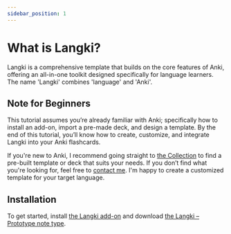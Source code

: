 ```yaml
---
sidebar_position: 1
---
```


# What is Langki?

Langki is a comprehensive template that builds on the core features of Anki, offering an all-in-one toolkit designed specifically for language learners. The name 'Langki' combines 'language' and 'Anki'.

## Note for Beginners

This tutorial assumes you’re already familiar with Anki; specifically how to install an add-on, import a pre-made deck, and design a template. By the end of this tutorial, you’ll know how to create, customize, and integrate Langki into your Anki flashcards.

If you're new to Anki, I recommend going straight to [the Collection](https://langki.net/collection) to find a pre-built template or deck that suits your needs. If you don’t find what you're looking for, feel free to [contact me](https://langki.net/contact). I'm happy to create a customized template for your target language.

## Installation

To get started, install [the Langki add-on](https://ankiweb.net/shared/info/1400986563) and download [the Langki – Prototype note type](https://ankiweb.net/shared/info/1038537663).
